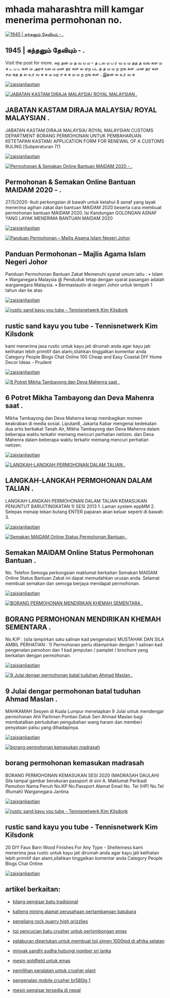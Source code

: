 # mhada maharashtra mill kamgar menerima permohonan no.
<a href="https://mnn.zoosnet.net/LR/Chatpre.aspx?id=MNN94995150&p=https://topgrinding.com/" target="_blank">![1945 | கந்தனும் தேவியும் - .](https://github.com/technlg/images/blob/main/58.jpg)</a>
## 1945 | கந்தனும் தேவியும் - .
Visit the post for more. கந தன ம த வ ய ம – த டல ம ப ர வ ய ம தத த வங கள ம க ட ப ட கள ம அரச யல ம மன தர கள ல ஏற பட த த ம ம ற றங கள .மன தர கள சம கத த ல உர வ க க ம யற ச க க ம ம ற றங கள ..இதன ல உர வ க 
<a href="https://mnn.zoosnet.net/LR/Chatpre.aspx?id=MNN94995150&p=https://topgrinding.com/" target="_blank"><img src="https://github.com/technlg/images/raw/main/chat11.jpg" alt="zaixianliaotian"/></a><a href="//whatsapp.shibangsoft.com/WhatsApp.php" ><img src="https://github.com/technlg/images/raw/main/chat11.png" alt=""></a>
<a href="https://mnn.zoosnet.net/LR/Chatpre.aspx?id=MNN94995150&p=https://topgrinding.com/" target="_blank">![JABATAN KASTAM DIRAJA MALAYSIA/ ROYAL MALAYSIAN .](https://github.com/technlg/images/blob/main/5.jpg)</a>
## JABATAN KASTAM DIRAJA MALAYSIA/ ROYAL MALAYSIAN .
JABATAN KASTAM DIRAJA MALAYSIA/ ROYAL MALAYSIAN CUSTOMS DEPARTMENT BORANG PERMOHONAN UNTUK PEMBAHARUAN KETETAPAN KASTAM/ APPLICATION FORM FOR RENEWAL OF A CUSTOMS RULING [Subperaturan 7(1
<a href="https://mnn.zoosnet.net/LR/Chatpre.aspx?id=MNN94995150&p=https://topgrinding.com/" target="_blank"><img src="https://github.com/technlg/images/raw/main/chat11.jpg" alt="zaixianliaotian"/></a><a href="//whatsapp.shibangsoft.com/WhatsApp.php" ><img src="https://github.com/technlg/images/raw/main/chat11.png" alt=""></a>
<a href="https://mnn.zoosnet.net/LR/Chatpre.aspx?id=MNN94995150&p=https://topgrinding.com/" target="_blank">![Permohonan & Semakan Online Bantuan MAIDAM 2020 - .](https://github.com/technlg/images/blob/main/30.jpg)</a>
## Permohonan & Semakan Online Bantuan MAIDAM 2020 - .
27/5/2020· Ikuti perkongsian di bawah untuk ketahui 8 asnaf yang layak menerima agihan zakat dan bantuan MAIDAM 2020 beserta cara membuat permohonan bantuan MAIDAM 2020. Isi Kandungan GOLONGAN ASNAF YANG LAYAK MENERIMA BANTUAN MAIDAM 2020
<a href="https://mnn.zoosnet.net/LR/Chatpre.aspx?id=MNN94995150&p=https://topgrinding.com/" target="_blank"><img src="https://github.com/technlg/images/raw/main/chat11.jpg" alt="zaixianliaotian"/></a><a href="//whatsapp.shibangsoft.com/WhatsApp.php" ><img src="https://github.com/technlg/images/raw/main/chat11.png" alt=""></a>
<a href="https://mnn.zoosnet.net/LR/Chatpre.aspx?id=MNN94995150&p=https://topgrinding.com/" target="_blank">![Panduan Permohonan – Majlis Agama Islam Negeri Johor](https://github.com/technlg/images/blob/main/33.jpg)</a>
## Panduan Permohonan – Majlis Agama Islam Negeri Johor
Panduan Permohonan Bantuan Zakat Memenuhi syarat umum iaitu : • Islam • Warganegara Malaysia @ Penduduk tetap dengan syarat pasangan adalah warganegara Malaysia. • Bermastautin di negeri Johor untuk tempoh 1 tahun dan ke atas 
<a href="https://mnn.zoosnet.net/LR/Chatpre.aspx?id=MNN94995150&p=https://topgrinding.com/" target="_blank"><img src="https://github.com/technlg/images/raw/main/chat11.jpg" alt="zaixianliaotian"/></a><a href="//whatsapp.shibangsoft.com/WhatsApp.php" ><img src="https://github.com/technlg/images/raw/main/chat11.png" alt=""></a>
<a href="https://mnn.zoosnet.net/LR/Chatpre.aspx?id=MNN94995150&p=https://topgrinding.com/" target="_blank">![rustic sand kayu you tube - Tennisnetwerk Kim Kilsdonk](https://github.com/technlg/images/blob/main/43.jpg)</a>
## rustic sand kayu you tube - Tennisnetwerk Kim Kilsdonk
kami menerima jasa rustic untuk kayu jati dirumah anda agar kayu jati kelihatan lebih primitif dan alami,silahkan tinggalkan komentar anda Category People Blogs Chat Online 100 Cheap and Easy Coastal DIY Home Decor Ideas - Prudent
<a href="https://mnn.zoosnet.net/LR/Chatpre.aspx?id=MNN94995150&p=https://topgrinding.com/" target="_blank"><img src="https://github.com/technlg/images/raw/main/chat11.jpg" alt="zaixianliaotian"/></a><a href="//whatsapp.shibangsoft.com/WhatsApp.php" ><img src="https://github.com/technlg/images/raw/main/chat11.png" alt=""></a>
<a href="https://mnn.zoosnet.net/LR/Chatpre.aspx?id=MNN94995150&p=https://topgrinding.com/" target="_blank">![6 Potret Mikha Tambayong dan Deva Mahenra saat .](https://github.com/technlg/images/blob/main/50.jpg)</a>
## 6 Potret Mikha Tambayong dan Deva Mahenra saat .
Mikha Tambayong dan Deva Mahenra kerap membagikan momen keakraban di media sosial. Liputan6, Jakarta Kabar mengenai kedekatan dua artis berbakat Tanah Air, Mikha Tambayong dan Deva Mahenra dalam beberapa waktu terkahir memang mencuri perhatian netizen. dan Deva Mahenra dalam beberapa waktu terkahir memang mencuri perhatian netizen.
<a href="https://mnn.zoosnet.net/LR/Chatpre.aspx?id=MNN94995150&p=https://topgrinding.com/" target="_blank"><img src="https://github.com/technlg/images/raw/main/chat11.jpg" alt="zaixianliaotian"/></a><a href="//whatsapp.shibangsoft.com/WhatsApp.php" ><img src="https://github.com/technlg/images/raw/main/chat11.png" alt=""></a>
<a href="https://mnn.zoosnet.net/LR/Chatpre.aspx?id=MNN94995150&p=https://topgrinding.com/" target="_blank">![LANGKAH-LANGKAH PERMOHONAN DALAM TALIAN .](https://github.com/technlg/images/blob/main/21.jpg)</a>
## LANGKAH-LANGKAH PERMOHONAN DALAM TALIAN .
LANGKAH-LANGKAH PERMOHONAN DALAM TALIAN KEMASUKAN PENUNTUT BARU(TINGKATAN 1) SESI 2013 1. Laman system eppMM 2. Selepas menaip tekan butang ENTER paparan akan keluar seperti di bawah: 3.
<a href="https://mnn.zoosnet.net/LR/Chatpre.aspx?id=MNN94995150&p=https://topgrinding.com/" target="_blank"><img src="https://github.com/technlg/images/raw/main/chat11.jpg" alt="zaixianliaotian"/></a><a href="//whatsapp.shibangsoft.com/WhatsApp.php" ><img src="https://github.com/technlg/images/raw/main/chat11.png" alt=""></a>
<a href="https://mnn.zoosnet.net/LR/Chatpre.aspx?id=MNN94995150&p=https://topgrinding.com/" target="_blank">![Semakan MAIDAM Online Status Permohonan Bantuan .](https://github.com/technlg/images/blob/main/24.jpg)</a>
## Semakan MAIDAM Online Status Permohonan Bantuan .
No. Telefon Semoga perkongsian maklumat berkaitan Semakan MAIDAM Online Status Bantuan Zakat ini dapat memudahkan urusan anda. Selamat membuat semakan dan semoga berjaya mendapat permohonan.
<a href="https://mnn.zoosnet.net/LR/Chatpre.aspx?id=MNN94995150&p=https://topgrinding.com/" target="_blank"><img src="https://github.com/technlg/images/raw/main/chat11.jpg" alt="zaixianliaotian"/></a><a href="//whatsapp.shibangsoft.com/WhatsApp.php" ><img src="https://github.com/technlg/images/raw/main/chat11.png" alt=""></a>
<a href="https://mnn.zoosnet.net/LR/Chatpre.aspx?id=MNN94995150&p=https://topgrinding.com/" target="_blank">![BORANG PERMOHONAN MENDIRIKAN KHEMAH SEMENTARA .](https://github.com/technlg/images/blob/main/33.jpg)</a>
## BORANG PERMOHONAN MENDIRIKAN KHEMAH SEMENTARA .
No.K/P : (sila lampirkan satu salinan kad pengenalan) MUSTAHAK DAN SILA AMBIL PERHATIAN : 1) Permohonan perlu dilampirkan dengan 1 salinan kad pengenalan pemohon dan 1 kad jemputan / pamplet / brochure yang berkaitan dengan permohonan.
<a href="https://mnn.zoosnet.net/LR/Chatpre.aspx?id=MNN94995150&p=https://topgrinding.com/" target="_blank"><img src="https://github.com/technlg/images/raw/main/chat11.jpg" alt="zaixianliaotian"/></a><a href="//whatsapp.shibangsoft.com/WhatsApp.php" ><img src="https://github.com/technlg/images/raw/main/chat11.png" alt=""></a>
<a href="https://mnn.zoosnet.net/LR/Chatpre.aspx?id=MNN94995150&p=https://topgrinding.com/" target="_blank">![9 Julai dengar permohonan batal tuduhan Ahmad Maslan .](https://github.com/technlg/images/blob/main/46.jpg)</a>
## 9 Julai dengar permohonan batal tuduhan Ahmad Maslan .
MAHKAMAH Sesyen di Kuala Lumpur menetapkan 9 Julai untuk mendengar permohonan Ahli Parlimen Pontian Datuk Seri Ahmad Maslan bagi membatalkan pertuduhan pengubahan wang haram dan memberi penyataan palsu yang dihadapinya.
<a href="https://mnn.zoosnet.net/LR/Chatpre.aspx?id=MNN94995150&p=https://topgrinding.com/" target="_blank"><img src="https://github.com/technlg/images/raw/main/chat11.jpg" alt="zaixianliaotian"/></a><a href="//whatsapp.shibangsoft.com/WhatsApp.php" ><img src="https://github.com/technlg/images/raw/main/chat11.png" alt=""></a>
<a href="https://mnn.zoosnet.net/LR/Chatpre.aspx?id=MNN94995150&p=https://topgrinding.com/" target="_blank">![borang permohonan kemasukan madrasah](https://github.com/technlg/images/blob/main/32.jpg)</a>
## borang permohonan kemasukan madrasah
BORANG PERMOHONAN KEMASUKAN SESI 2020 (MADRASAH DAULAH) Sila tampal gambar berukuran passport di sini A. Maklumat Peribadi Pemohon Nama Penuh No.KP No.Passport Alamat Email No. Tel (HP) No.Tel (Rumah) Warganegara Jantina
<a href="https://mnn.zoosnet.net/LR/Chatpre.aspx?id=MNN94995150&p=https://topgrinding.com/" target="_blank"><img src="https://github.com/technlg/images/raw/main/chat11.jpg" alt="zaixianliaotian"/></a><a href="//whatsapp.shibangsoft.com/WhatsApp.php" ><img src="https://github.com/technlg/images/raw/main/chat11.png" alt=""></a>
<a href="https://mnn.zoosnet.net/LR/Chatpre.aspx?id=MNN94995150&p=https://topgrinding.com/" target="_blank">![rustic sand kayu you tube - Tennisnetwerk Kim Kilsdonk](https://github.com/technlg/images/blob/main/41.jpg)</a>
## rustic sand kayu you tube - Tennisnetwerk Kim Kilsdonk
20 DIY Faux Barn Wood Finishes For Any Type - Shelterness kami menerima jasa rustic untuk kayu jati dirumah anda agar kayu jati kelihatan lebih primitif dan alami,silahkan tinggalkan komentar anda Category People Blogs Chat Online
<a href="https://mnn.zoosnet.net/LR/Chatpre.aspx?id=MNN94995150&p=https://topgrinding.com/" target="_blank"><img src="https://github.com/technlg/images/raw/main/chat11.jpg" alt="zaixianliaotian"/></a><a href="//whatsapp.shibangsoft.com/WhatsApp.php" ><img src="https://github.com/technlg/images/raw/main/chat11.png" alt=""></a>
## artikel berkaitan:
* [kilang pengisar batu tradisional](kilang%20pengisar%20batu%20tradisional.md)
* [kalteng mining alamat perusahaan pertambangan batubara](kalteng%20mining%20alamat%20perusahaan%20pertambangan%20batubara.md)
* [pengilang rock quarry high grizzlies](pengilang%20rock%20quarry%20high%20grizzlies.md)
* [loji pencucian batu crusher untuk perlombongan emas](loji%20pencucian%20batu%20crusher%20untuk%20perlombongan%20emas.md)
* [pelaburan diperlukan untuk membuat loji simen 1000tpd di afrika selatan](pelaburan%20diperlukan%20untuk%20membuat%20loji%20simen%201000tpd%20di%20afrika%20selatan.md)
* [minyak sandhi sudha hubungi nomber sri lanka](minyak%20sandhi%20sudha%20hubungi%20nomber%20sri%20lanka.md)
* [mesin goldfield untuk emas](mesin%20goldfield%20untuk%20emas.md)
* [pemilihan peralatan untuk crusher plant](pemilihan%20peralatan%20untuk%20crusher%20plant.md)
* [pengenalan mobile crusher br580jg 1](pengenalan%20mobile%20crusher%20br580jg%201.md)
* [mesin pengisar tersedia di nepal](mesin%20pengisar%20tersedia%20di%20nepal.md)
